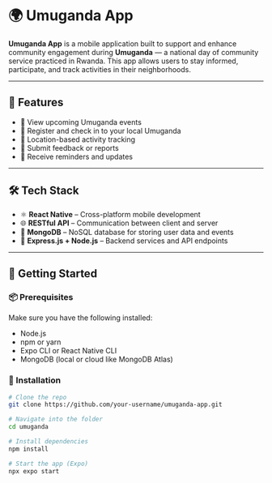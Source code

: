 # 🌍 Umuganda App

**Umuganda App** is a mobile application built to support and enhance community engagement during **Umuganda** — a national day of community service practiced in Rwanda. 
This app allows users to stay informed, participate, and track activities in their neighborhoods.

---

## 📱 Features

- 📅 View upcoming Umuganda events
- 🧹 Register and check in to your local Umuganda
- 📍 Location-based activity tracking
- 📝 Submit feedback or reports
- 🔔 Receive reminders and updates

---

## 🛠 Tech Stack

- ⚛️ **React Native** – Cross-platform mobile development
- 🌐 **RESTful API** – Communication between client and server
- 🍃 **MongoDB** – NoSQL database for storing user data and events
- 🧠 **Express.js + Node.js** – Backend services and API endpoints

---

## 🚀 Getting Started

### 📦 Prerequisites

Make sure you have the following installed:

- Node.js
- npm or yarn
- Expo CLI or React Native CLI
- MongoDB (local or cloud like MongoDB Atlas)

### 🔧 Installation

```bash
# Clone the repo
git clone https://github.com/your-username/umuganda-app.git

# Navigate into the folder
cd umuganda

# Install dependencies
npm install

# Start the app (Expo)
npx expo start
